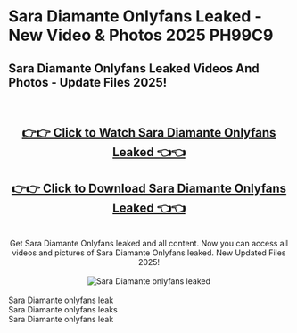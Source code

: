 # Sara Diamante Onlyfans Leaked - New Video & Photos 2025 PH99C9

<h2>Sara Diamante Onlyfans Leaked Videos And Photos - Update Files 2025!</h2>
<br>
<div align="center">
<h2><a href="https://ulove.online/aps_242" rel="nofollow">👉👉 Click to Watch Sara Diamante Onlyfans Leaked 👈👈</a></h2>
<h2><a href="https://ulove.online/aps_242" rel="nofollow">👉👉 Click to Download Sara Diamante Onlyfans Leaked 👈👈</a></h2>
<br>
Get Sara Diamante Onlyfans leaked and all content. Now you can access all videos and pictures of Sara Diamante Onlyfans leaked. New Updated Files 2025!
<br>
<br>
<a href="https://ulove.online/aps_242" rel="nofollow" data-target="animated-image.originalLink"><img src="https://i.imgur.com/dJHk4Zq.gif)" alt="Sara Diamante onlyfans leaked" style="max-width: 100%; display: inline-block;" data-target="animated-image.originalImage"></a>
</div>
<br>
Sara Diamante onlyfans leak<br>
Sara Diamante onlyfans leaks<br>
Sara Diamante onlyfans leak